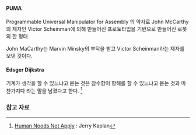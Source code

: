 #### PUMA

Programmable Universal Manipulator for Assembly 의 약자로 John McCarthy의 제자인 Victor Scheinman에 의해 만들어진 프로토타입을 기반으로 만들어진 로봇의 한 형태

John MaCarthy는 Marvin Minsky의 부탁을 받고 Victor Scheinman라는 제자를 보낸 것이다.

#### Edsger Dijkstra

기계가 생각을 할 수 있느냐고 묻는 것은 잠수함이 항해를 할 수 있느냐고 묻는 것과 마찬가지다 라는 말을 남겼다고 한다. [^Humans-Need-Not-Apply]

### 참고 자료

[^Humans-Need-Not-Apply]: [Human Noods Not Apply](https://www.amazon.com/Humans-Need-Not-Apply-Intelligence/dp/0300223579/ref=sr_1_1?s=books&ie=UTF8&qid=1485163498&sr=1-1&keywords=human+need+not+apply) : Jerry Kaplan